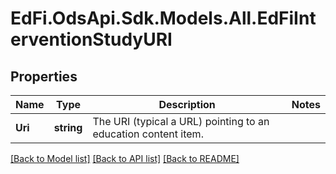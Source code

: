 # EdFi.OdsApi.Sdk.Models.All.EdFiInterventionStudyURI
## Properties

Name | Type | Description | Notes
------------ | ------------- | ------------- | -------------
**Uri** | **string** | The URI (typical a URL) pointing to an education content item. | 

[[Back to Model list]](../README.md#documentation-for-models) [[Back to API list]](../README.md#documentation-for-api-endpoints) [[Back to README]](../README.md)

